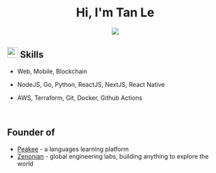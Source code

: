<h1 align="center"><b>Hi, I'm Tan Le </b></h1>
<p align="center">
  <a href="https://github.com/DenverCoder1/readme-typing-svg"><img src="https://readme-typing-svg.herokuapp.com?font=Time+New+Roman&color=cyan&size=25&center=true&vCenter=true&width=600&height=100&lines=Full-stack+Software+Engineer;Tan+Le+.+aka+Thomas..&hearts"></a>
</p>

## <img src="https://media2.giphy.com/media/QssGEmpkyEOhBCb7e1/giphy.gif?cid=ecf05e47a0n3gi1bfqntqmob8g9aid1oyj2wr3ds3mg700bl&rid=giphy.gif" width ="25"/> <b> Skills</b>

-   Web, Mobile, Blockchain

-   NodeJS, Go, Python, ReactJS, NextJS, React Native

-   AWS, Terraform, Git, Docker, Github Actions

<br>

## Founder of

- [Peakee](https://peakee.co) - a languages learning platform
- [Zenonian](https://zenonian.com) - global engineering labs, building anything to explore the world
